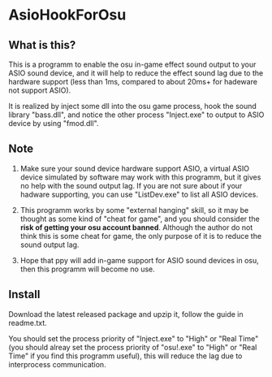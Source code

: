 # AsioHookForOsu

## What is this?

This is a programm to enable the osu in-game effect sound output to your ASIO sound device, and it will help to reduce the effect sound lag due to the hardware support (less than 1ms, compared to about 20ms+ for hadeware not support ASIO).

It is realized by inject some dll into the osu game process, hook the sound library "bass.dll", and notice the other process "Inject.exe" to output to ASIO device by using "fmod.dll".

## Note

1. Make sure your sound device hardware support ASIO,  a virtual ASIO device simulated by software may work with this programm, but it gives no help with the sound output lag. If you are not sure about if your hadware supporting, you can use "ListDev.exe" to list all ASIO devices.

2. This programm works by some "external hanging" skill, so it may be thought as some kind of "cheat for game", and you should consider the **risk of getting your osu account banned**. Although the author do not think this is some cheat for game,  the only purpose of it is to reduce the sound output lag.

3. Hope that ppy will add in-game support for ASIO sound devices in osu, then this programm will become no use.

## Install

Download the latest released package and upzip it, follow the guide in readme.txt.

You should set the process priority of "Inject.exe" to "High" or "Real Time" (you should alreay set the process priority of "osu!.exe" to "High" or "Real Time" if you find this programm useful), this will reduce the lag due to interprocess communication.
